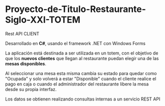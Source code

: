 # Proyecto-de-Titulo-Restaurante-Siglo-XXI-TOTEM

Rest API CLIENT

Desarrollado en <b>C#</b>, usando el framework .NET con Windows Forms 

La aplicación está destinada a ser utilizada en un totem, con el objetivo de que los <b>nuevos clientes</b> que llegan al restaurante puedan elegir una de las <b>mesas disponibles</b>. 

Al seleccionar una mesa esta misma cambia su estado para quedar como "Ocupada" y solo volverá a estar "Disponible" cuando el cliente realice el pago en caja o cuando el administrador del restaurante libere la mesa desde su propia interfaz.


Los datos se obtienen realizando consultas internas a un servicio REST API
